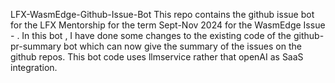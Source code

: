LFX-WasmEdge-Github-Issue-Bot
This repo contains the github issue bot for the LFX Mentorship for the term Sept-Nov 2024 for the WasmEdge Issue - . In this bot , I have done some changes to the existing code of the github-pr-summary bot which can now give the summary of the issues on the github repos. This bot code uses llmservice rather that openAI as SaaS integration.

